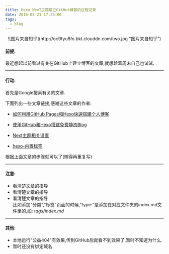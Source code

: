 ```yaml
---
title: Hexo NexT主题建立GitHub博客的过程记录
date: 2016-08-21 17:35:00
tags:
  - blog
---
```

<center>
![图片来自知乎](http://oc9fyu8fo.bkt.clouddn.com/two.jpg "图片来自知乎")
</center>



#### 前提:
最近想起以前看过有关在GitHub上建立博客的文章,就想趁着周末自己也试试.  
<!--more-->

---

#### 行动:
首先是Google搜索有关的文章.

下面列出一些文章链接,感谢这些文章的作者:
*  [如何利用GitHub Pages和Hexo快速搭建个人博客](http://sunwhut.com/2015/10/30/buildBlog/?)  

*  [使用GitHub和Hexo搭建免费静态Blog](https://wsgzao.github.io/post/hexo-guide/)  

*  [Next主题相关设置](http://theme-next.iissnan.com/theme-settings.html#volunteer-404)  

*  [hexo-内置标签](https://xifengxx.github.io/2016/04/07/hexo-内置标签/)

根据上面文章的步骤就可以了(懒得再重复写)

---

#### 注意:
*  看清楚文章的指导
*  看清楚文章的指导
*  看清楚文章的指导  
比如添加"分类","标签"页面的时候,"type:"是添加在对应文件夹的index.md文件里的,如: *tags/index.md*  

---

#### 其他:
* 本地运行"公益404"有效果,传到GitHub后就看不到效果了,暂时不知道为什么.
* 暂时还没有绑定域名.
